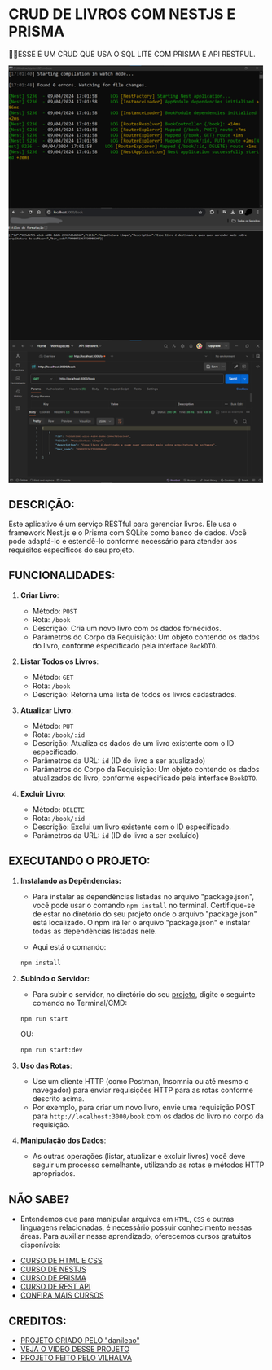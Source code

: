 # CRUD DE LIVROS COM NESTJS E PRISMA
👨‍🏫ESSE É UM CRUD QUE USA O SQL LITE COM PRISMA E API RESTFUL.

<img src="./IMAGENS/FOTO_1.png" align="center" width="500"> <br> 
<img src="./IMAGENS/FOTO_2.png" align="center" width="500"> <br> 
<img src="./IMAGENS/FOTO_3.png" align="center" width="500"> <br> 

## DESCRIÇÃO:
Este aplicativo é um serviço RESTful para gerenciar livros. Ele usa o framework Nest.js e o Prisma com SQLite como banco de dados. Você pode adaptá-lo e estendê-lo conforme necessário para atender aos requisitos específicos do seu projeto.

## FUNCIONALIDADES:
1. **Criar Livro**: 
   - Método: `POST`
   - Rota: `/book`
   - Descrição: Cria um novo livro com os dados fornecidos.
   - Parâmetros do Corpo da Requisição: Um objeto contendo os dados do livro, conforme especificado pela interface `BookDTO`.

2. **Listar Todos os Livros**: 
   - Método: `GET`
   - Rota: `/book`
   - Descrição: Retorna uma lista de todos os livros cadastrados.

3. **Atualizar Livro**:
   - Método: `PUT`
   - Rota: `/book/:id`
   - Descrição: Atualiza os dados de um livro existente com o ID especificado.
   - Parâmetros da URL: `id` (ID do livro a ser atualizado)
   - Parâmetros do Corpo da Requisição: Um objeto contendo os dados atualizados do livro, conforme especificado pela interface `BookDTO`.

4. **Excluir Livro**:
   - Método: `DELETE`
   - Rota: `/book/:id`
   - Descrição: Exclui um livro existente com o ID especificado.
   - Parâmetros da URL: `id` (ID do livro a ser excluído)

## EXECUTANDO O PROJETO:
1. **Instalando as Depêndencias:**
   - Para instalar as dependências listadas no arquivo "package.json", você pode usar o comando `npm install` no terminal. Certifique-se de estar no diretório do seu projeto onde o arquivo "package.json" está localizado. O npm irá ler o arquivo "package.json" e instalar todas as dependências listadas nele. 

   - Aqui está o comando:

   ```bash
   npm install
   ```

2. **Subindo o Servidor:**
   - Para subir o servidor, no diretório do seu [projeto](./CODIGO/), digite o seguinte comando no Terminal/CMD:
   ```bash
   npm run start
   ```

   OU:

   ```bash
   npm run start:dev
   ```

3. **Uso das Rotas**:
   - Use um cliente HTTP (como Postman, Insomnia ou até mesmo o navegador) para enviar requisições HTTP para as rotas conforme descrito acima.
   - Por exemplo, para criar um novo livro, envie uma requisição POST para `http://localhost:3000/book` com os dados do livro no corpo da requisição.

4. **Manipulação dos Dados**:
   - As outras operações (listar, atualizar e excluir livros) você deve seguir um processo semelhante, utilizando as rotas e métodos HTTP apropriados.

## NÃO SABE?
- Entendemos que para manipular arquivos em `HTML`, `CSS` e outras linguagens relacionadas, é necessário possuir conhecimento nessas áreas. Para auxiliar nesse aprendizado, oferecemos cursos gratuitos disponíveis:
* [CURSO DE HTML E CSS](https://github.com/VILHALVA/CURSO-DE-HTML-E-CSS)
* [CURSO DE NESTJS](https://github.com/VILHALVA/CURSO-DE-NESTJS)
* [CURSO DE PRISMA](https://github.com/VILHALVA/CURSO-DE-PRISMA)
* [CURSO DE REST API](https://github.com/VILHALVA/CURSO-DE-REST-API)
* [CONFIRA MAIS CURSOS](https://github.com/VILHALVA?tab=repositories&q=+topic:CURSO)

## CREDITOS:
- [PROJETO CRIADO PELO "danileao"](https://github.com/danileao/youtube-nestjs-prisma)
- [VEJA O VIDEO DESSE PROJETO](https://youtu.be/0Idug0e9tPw?si=m96i4ViWv_BcqTGa)
- [PROJETO FEITO PELO VILHALVA](https://github.com/VILHALVA)




